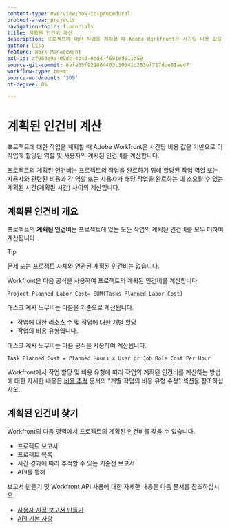 ```yaml
---
content-type: overview;how-to-procedural
product-area: projects
navigation-topic: financials
title: 계획된 인건비 계산
description: 프로젝트에 대한 작업을 계획할 때 Adobe Workfront은 시간당 비용 값을 기반으로 이 작업에 할당된 역할 및 사용자의 계획된 인건비를 계산합니다.
author: Lisa
feature: Work Management
exl-id: af053e9a-09dc-4b4d-8ed4-f681ed611a59
source-git-commit: 6afa65f921864403c10541d283ef717dce81aed7
workflow-type: tm+mt
source-wordcount: '309'
ht-degree: 0%

---
```


# 계획된 인건비 계산

프로젝트에 대한 작업을 계획할 때 Adobe Workfront은 시간당 비용 값을 기반으로 이 작업에 할당된 역할 및 사용자의 계획된 인건비를 계산합니다.

프로젝트의 계획된 인건비는 프로젝트의 작업을 완료하기 위해 할당된 작업 역할 또는 사용자와 관련된 비용과 각 역할 또는 사용자가 해당 작업을 완료하는 데 소요될 수 있는 계획된 시간(계획된 시간) 사이의 계산입니다.

## 계획된 인건비 개요

프로젝트의 **계획된 인건비**&#x200B;는 프로젝트에 있는 모든 작업의 계획된 인건비를 모두 더하여 계산됩니다.

>[!TIP]
>
>문제 또는 프로젝트 자체와 연관된 계획된 인건비는 없습니다.

Workfront은 다음 공식을 사용하여 프로젝트의 계획된 인건비를 계산합니다.

```
Project Planned Labor Cost= SUM(Tasks Planned Labor Cost)
```

태스크 계획 노무비는 다음을 기준으로 계산됩니다.

* 작업에 대한 리소스 수 및 작업에 대한 개별 할당
* 작업의 비용 유형입니다.

태스크 계획 노무비는 다음 공식을 사용하여 계산됩니다.

```
Task Planned Cost = Planned Hours x User or Job Role Cost Per Hour
```

Workfront에서 작업 할당 및 비용 유형에 따라 작업의 계획된 인건비를 계산하는 방법에 대한 자세한 내용은 [비용 추적](../../../manage-work/projects/project-finances/track-costs.md) 문서의 &quot;개별 작업의 비용 유형 수정&quot; 섹션을 참조하십시오.

## 계획된 인건비 찾기

Workfront의 다음 영역에서 프로젝트의 계획된 인건비를 찾을 수 있습니다.

* 프로젝트 보고서
* 프로젝트 목록
* 시간 경과에 따라 추적할 수 있는 기준선 보고서
* API를 통해

보고서 만들기 및 Workfront API 사용에 대한 자세한 내용은 다음 문서를 참조하십시오.

* [사용자 지정 보고서 만들기](../../../reports-and-dashboards/reports/creating-and-managing-reports/create-custom-report.md)
* [API 기본 사항](../../../wf-api/general/api-basics.md)
